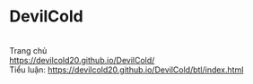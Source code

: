 # DevilCold
<br> Trang chủ
<br> https://devilcold20.github.io/DevilCold/
<br> Tiểu luận: https://devilcold20.github.io/DevilCold/btl/index.html
